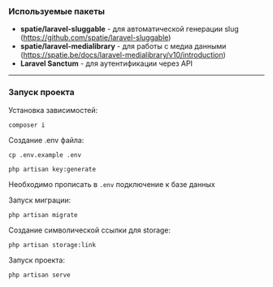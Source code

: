 ### Используемые пакеты

- **spatie/laravel-sluggable** - для автоматической генерации slug (https://github.com/spatie/laravel-sluggable)
- **spatie/laravel-medialibrary** - для работы с медиа данными (https://spatie.be/docs/laravel-medialibrary/v10/introduction)
- **Laravel Sanctum** - для аутентификации через API

---

### Запуск проекта

Установка зависимостей:
```
composer i
```

Создание .env файла:
```
cp .env.example .env
```
```
php artisan key:generate
```

Необходимо прописать в `.env` подключение к базе данных

Запуск миграции:
```
php artisan migrate
```

Создание символической ссылки для storage:
```
php artisan storage:link
```

Запуск проекта:
```
php artisan serve
```


